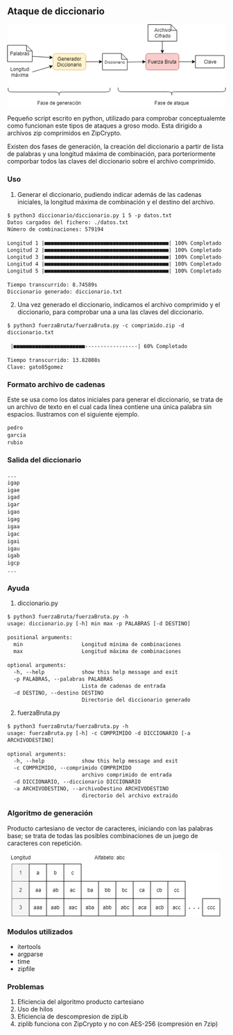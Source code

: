 ## Ataque de diccionario
![Alt text](./diagramas/flujo.png)

Pequeño script escrito en python, utilizado para comprobar conceptualemte como funcionan este tipos de ataques a groso modo. Esta dirigido a archivos zip comprimidos en ZipCrypto.

Existen dos fases de generación, la creación del diccionario a partir de lista de palabras y una longitud máxima de combinación, para porteriormente comporbar todos las claves del diccionario sobre el archivo comprimido.

### Uso
1. Generar el diccionario, pudiendo indicar además de las cadenas iniciales, la longitud máxima de combinación y el destino del archivo.

```shell
$ python3 diccionario/diccionario.py 1 5 -p datos.txt
Datos cargados del fichero: ./datos.txt
Número de combinaciones: 579194

Longitud 1 |■■■■■■■■■■■■■■■■■■■■■■■■■■■■■■■■■■■■■■■■| 100% Completado
Longitud 2 |■■■■■■■■■■■■■■■■■■■■■■■■■■■■■■■■■■■■■■■■| 100% Completado
Longitud 3 |■■■■■■■■■■■■■■■■■■■■■■■■■■■■■■■■■■■■■■■■| 100% Completado
Longitud 4 |■■■■■■■■■■■■■■■■■■■■■■■■■■■■■■■■■■■■■■■■| 100% Completado
Longitud 5 |■■■■■■■■■■■■■■■■■■■■■■■■■■■■■■■■■■■■■■■■| 100% Completado

Tiempo transcurrido: 8.74589s
Diccionario generado: diccionario.txt
```

2. Una vez generado el diccionario, indicamos el archivo comprimido y el diccionario, para comprobar una a una las claves del diccionario.

```shell
$ python3 fuerzaBruta/fuerzaBruta.py -c comprimido.zip -d diccionario.txt

 |■■■■■■■■■■■■■■■■■■■■■■■-----------------| 60% Completado

Tiempo transcurrido: 13.82808s
Clave: gato85gomez
```
### Formato archivo de cadenas
Este se usa como los datos iniciales para generar el diccionario, se trata de un archivo de texto en el cual cada línea contiene una única palabra sin espacios. Ilustramos con el siguiente ejemplo.

```txt
pedro
garcia
rubio
```
### Salida del diccionario
```txt
...
igap
igae
igad
igar
igao
igag
igaa
igac
igai
igau
igab
igcp
...
```

### Ayuda

1. diccionario.py

```shell
$ python3 fuerzaBruta/fuerzaBruta.py -h
usage: diccionario.py [-h] min max -p PALABRAS [-d DESTINO]

positional arguments:
  min                   Longitud mínima de combinaciones
  max                   Longitud máxima de combinaciones

optional arguments:
  -h, --help            show this help message and exit
  -p PALABRAS, --palabras PALABRAS
                        Lista de cadenas de entrada
  -d DESTINO, --destino DESTINO
                        Directorio del diccionario generado
```

2. fuerzaBruta.py

```shell
$ python3 fuerzaBruta/fuerzaBruta.py -h
usage: fuerzaBruta.py [-h] -c COMPRIMIDO -d DICCIONARIO [-a ARCHIVODESTINO]

optional arguments:
  -h, --help            show this help message and exit
  -c COMPRIMIDO, --comprimido COMPRIMIDO
                        archivo comprimido de entrada
  -d DICCIONARIO, --diccionario DICCIONARIO
  -a ARCHIVODESTINO, --archivoDestino ARCHIVODESTINO
                        directorio del archivo extraido
```

### Algoritmo de generación
Producto cartesiano de vector de caracteres, iniciando con las palabras base; se trata de todas las posibles combinaciones de un juego de caracteres con repetición.

![Alt text](./diagramas/producto.png)

### Modulos utilizados
- itertools
- argparse
- time
- zipfile

### Problemas
1. Eficiencia del algoritmo producto cartesiano
2. Uso de hilos
3. Eficiencia de descompresion de zipLib
4. ziplib funciona con ZipCrypto y no con AES-256 (compresión en 7zip)
